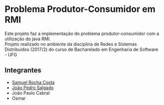# Problema Produtor-Consumidor em RMI

Este projeto faz a implementação do problema produtor-consumidor com a utilização do java RMI.  
Projeto realizado no ambiente da disciplina de Redes e Sistemas Distribuídos (2017/2) do curso de Bacharelado em Engenharia de Software - UFG  

## Integrantes
* [Samuel Rocha Costa](https://github.com/samuelrcosta)
* [João Pedro Salgado](https://github.com/joaopsalgado)
* João Paulo Cabral
* Osmar
